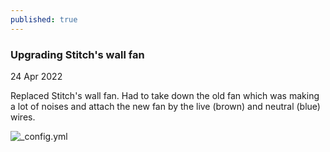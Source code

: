 ```yaml
---
published: true
---
```

### Upgrading Stitch's wall fan

24 Apr 2022

Replaced Stitch's wall fan. Had to take down the old fan which was making a lot of noises and attach the new fan by the live (brown) and neutral (blue) wires.

![_config.yml]({{site.baseurl}}/images/fan_upgrade.jpg)
